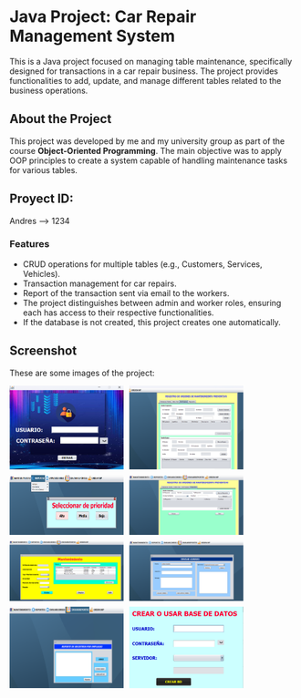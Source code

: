 # Java Project: Car Repair Management System

This is a Java project focused on managing table maintenance, specifically designed for transactions in a car repair business. The project provides functionalities to add, update, and manage different tables related to the business operations.

## About the Project
This project was developed by me and my university group as part of the course **Object-Oriented Programming**. The main objective was to apply OOP principles to create a system capable of handling maintenance tasks for various tables.
## Proyect ID:
Andres --> 1234

### Features
- CRUD operations for multiple tables (e.g., Customers, Services, Vehicles).
- Transaction management for car repairs.
- Report of the transaction sent via email to the workers.
- The project distinguishes between admin and worker roles, ensuring each has access to their respective functionalities.
- If the database is not created, this project creates one automatically.

## Screenshot
These are some images of the project:
<div style="display: flex; flex-wrap: wrap; gap: 10px;">
  <img src="images/login.png" alt="Descripción de la imagen" width="200"/>
  <img src="images/ordenxlogin.png" alt="Descripción de la imagen" width="200"/>
  <img src="images/reportes.png" alt="Descripción de la imagen" width="200"/>
  <img src="images/orden.png" alt="Descripción de la imagen" width="200"/>
  <img src="images/mantenimiento.png" alt="Descripción de la imagen" width="200"/>
  <img src="images/envioxcorreo.png" alt="Descripción de la imagen" width="200"/>
  <img src="images/envioreportes.png" alt="Descripción de la imagen" width="200"/>
  <img src="images/crearbd.png" alt="Descripción de la imagen" width="200"/>
</div>



